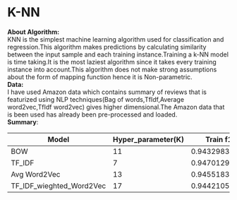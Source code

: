 # K-NN
**About Algorithm:**<br />
KNN is the simplest machine learning algorithm used for classification and regression.This algorithm makes predictions by calculating similarity between the input sample and each training instance.Training a k-NN model is time taking.It is the most laziest algorithm since it takes every training instance into account.This algorithm does not make strong assumptions about the form of mapping function hence it is Non-parametric.<br />
**Data:**<br />
I have used Amazon data which contains summary of reviews that is featurized using NLP techniques(Bag of words,TfIdf,Average word2vec,TfIdf word2vec) gives higher dimensional.The Amazon data that is been used has already been pre-processed and loaded.<br />
**Summary**:  <br />

|          Model           | Hyper_parameter(K) |   Train f1-score   |   Test f1-score    |
| ------------- | ------------- |------------- | ------------- |
|           BOW            |         11         | 0.9432983198569234 | 0.9433562731604023 | 
|          TF_IDF          |         7          | 0.9470129738238505 | 0.9471684672919388 |
|       Avg Word2Vec       |         13         | 0.9455183640248245 | 0.9461533884690903 | 
| TF_IDF_wieghted_Word2Vec |         17         | 0.9442105797027945 | 0.9458898832454218 | 
